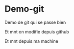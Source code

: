 # Demo-git
Demo de git qui se passe bien


Et mnt on modifie depuis github

Et mnt depuis ma machine
